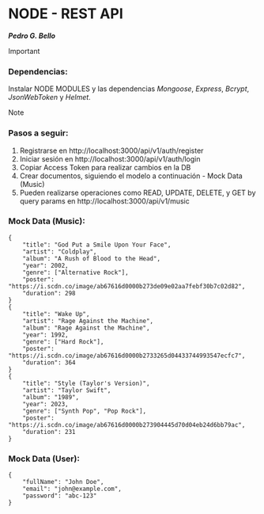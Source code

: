 # NODE - REST API

**_Pedro G. Bello_**

> [!IMPORTANT]
> ### Dependencias:
> Instalar NODE MODULES y las dependencias _Mongoose_, _Express_, _Bcrypt_, _JsonWebToken_ y _Helmet_.

> [!NOTE]
> ### Pasos a seguir:
>
> 1. Registrarse en http://localhost:3000/api/v1/auth/register
> 2. Iniciar sesión en http://localhost:3000/api/v1/auth/login
> 3. Copiar Access Token para realizar cambios en la DB
> 4. Crear documentos, siguiendo el modelo a continuación - Mock Data (Music)
> 5. Pueden realizarse operaciones como READ, UPDATE, DELETE, y GET by query params en http://localhost:3000/api/v1/music

### Mock Data (Music):

```
{
	"title": "God Put a Smile Upon Your Face",
	"artist": "Coldplay",
	"album": "A Rush of Blood to the Head",
	"year": 2002,
	"genre": ["Alternative Rock"],
	"poster": "https://i.scdn.co/image/ab67616d0000b273de09e02aa7febf30b7c02d82",
	"duration": 298
}
{
	"title": "Wake Up",
	"artist": "Rage Against the Machine",
	"album": "Rage Against the Machine",
	"year": 1992,
	"genre": ["Hard Rock"],
	"poster": "https://i.scdn.co/image/ab67616d0000b2733265d04433744993547ecfc7",
	"duration": 364
}
{
	"title": "Style (Taylor's Version)",
	"artist": "Taylor Swift",
	"album": "1989",
	"year": 2023,
	"genre": ["Synth Pop", "Pop Rock"],
	"poster": "https://i.scdn.co/image/ab67616d0000b273904445d70d04eb24d6bb79ac",
	"duration": 231
}
```

### Mock Data (User):

```
{
	"fullName": "John Doe",
	"email": "john@example.com",
	"password": "abc-123"
}
```
